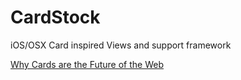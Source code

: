 # CardStock
iOS/OSX Card inspired Views and support framework

[Why Cards are the Future of the Web](https://blog.intercom.io/why-cards-are-the-future-of-the-web/)

